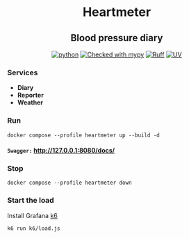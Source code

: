 <div align="center">

# Heartmeter
## Blood pressure diary

[![python](https://img.shields.io/badge/python-3.13-blue)](https://www.python.org/)
[![Checked with mypy](https://www.mypy-lang.org/static/mypy_badge.svg)](https://mypy-lang.org/)
[![Ruff](https://img.shields.io/endpoint?url=https://raw.githubusercontent.com/astral-sh/ruff/main/assets/badge/v2.json)](https://github.com/astral-sh/ruff)
[![UV](https://img.shields.io/endpoint?url=https://raw.githubusercontent.com/astral-sh/uv/main/assets/badge/v0.json)](https://github.com/astral-sh/uv)

</div>

### Services
- **Diary**
- **Reporter**
- **Weather**

### Run

```shell
docker compose --profile heartmeter up --build -d
```

#### `Swagger:` http://127.0.0.1:8080/docs/

### Stop
```shell
docker compose --profile heartmeter down
```

### Start the load
Install Grafana [k6](https://grafana.com/docs/k6/latest/set-up/install-k6/)

```shell
k6 run k6/load.js
```
